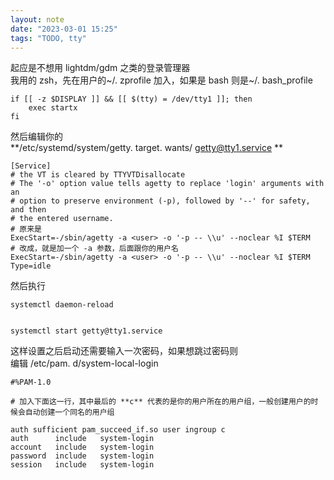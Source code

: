 ```yaml
---
layout: note
date: "2023-03-01 15:25"
tags: "TODO, tty"
---
```


起应是不想用 lightdm/gdm 之类的登录管理器  
我用的 zsh，先在用户的~/. zprofile 加入，如果是 bash 则是~/. bash_profile

```shell
if [[ -z $DISPLAY ]] && [[ $(tty) = /dev/tty1 ]]; then
	exec startx
fi
```

然后编辑你的  
**/etc/systemd/system/getty. target. wants/ getty@tty1.service **

```
[Service]
# the VT is cleared by TTYVTDisallocate
# The '-o' option value tells agetty to replace 'login' arguments with an
# option to preserve environment (-p), followed by '--' for safety, and then
# the entered username.
# 原来是
ExecStart=-/sbin/agetty -a <user> -o '-p -- \\u' --noclear %I $TERM
# 改成，就是加一个 -a 参数，后面跟你的用户名
ExecStart=-/sbin/agetty -a <user> -o '-p -- \\u' --noclear %I $TERM
Type=idle
```

然后执行

```
systemctl daemon-reload


systemctl start getty@tty1.service
```

这样设置之后启动还需要输入一次密码，如果想跳过密码则  
编辑 /etc/pam. d/system-local-login

```
#%PAM-1.0

# 加入下面这一行，其中最后的 **c** 代表的是你的用户所在的用户组，一般创建用户的时候会自动创建一个同名的用户组

auth sufficient pam_succeed_if.so user ingroup c
auth      include   system-login
account   include   system-login
password  include   system-login
session   include   system-login
```
